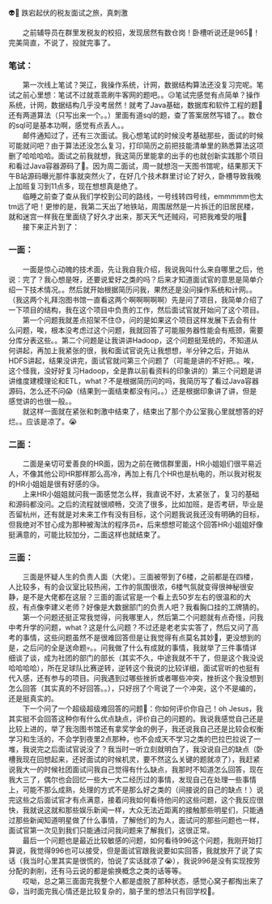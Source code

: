 👽🎃 跌宕起伏的税友面试之旅，真刺激
 
 <!-- more -->
 
 &emsp;&emsp;之前辅导员在群里发税友的校招，发现居然有数仓岗！卧槽听说还是965👻！完美简直，不说了，投就完事了。  
 ### 笔试：
 &emsp;&emsp;第一次线上笔试？哭辽，我操作系统，计网，数据结构算法还没复习完呢。笔试之前心里想：笔试不过就乖乖刷牛客网的题吧。。😥笔试完感觉有点简单？操作系统，计网，数据结构几乎没考居然！就考了Java基础，数据库和软件工程的题🤔 还有两道算法（只写出来一个。。）里面有道sql的题，查了答案居然写错了。。数仓的sql可是基本功啊，感觉有点丢人。。  
	&emsp;&emsp;邮件通知过了，还有三次面试。我心想笔试的时候没考基础那些，面试的时候可能就问吧？由于算法还没怎么复习，打印简历之前把技能清单里的熟悉算法这项删了哈哈哈哈。面试之前我就想，我这简历里能拿的出手的也就创新实践那个项目和看过Java容器源码了🌚。因为周二面试，周一就想泡一天图书馆呢，结果那天下午B站源码曝光那件事就突然火了，在好几个技术群里讨论了好久，卧槽导致我晚上加班复习到11点多，现在想想真是绝了。  
&emsp;&emsp;临睡之前查了查从我们学校到公司的路线，一号线转四号线，emmmmm也太tm远了吧！更惨的是，我第二天出了地铁站，周围居然是一片拆迁的旧居民楼，就和迷宫一样我在里面绕了好久才出来，那天天气还贼闷，可把我难受的哦😤  
	&emsp;&emsp;接下来正片到了：
	
### 一面：  
&emsp;&emsp;一面是惊心动魄的技术面，先让我自我介绍，我说我叫什么来自哪里之后，他说：完了？我心想是呀，还要说爱好之类的吗？后来才知道面试官的意思是简单介绍一下技术情况。。然后就开始根据简历问我，果然还是没问操作系统和计网。。（我这两个礼拜泡图书馆一直看这两个啊啊啊啊啊）先是问了项目，我简单介绍了一下项目的结构，我在这个项目中负责的工作，然后面试官就开始问了这个项目。  
&emsp;&emsp;第一个问题我就差点招架不住😓，问的是如果这个项目这样发展下去会有什么问题，唉，根本没考虑过这个问题，我就回答了可能服务器性能会有瓶颈，需要分库分表这些。。第二个问题是让我讲讲Hadoop，这个问题挺笼统的，不知道从何讲起，再加上我紧张的很，我和面试官说先让我想想，半分钟之后，开始从HDFS讲起，结果没讲完，面试官就问第三个问题了（可能是讲的不好把。。唉，这个怪我，没好好复习Hadoop，全是靠以前看资料的印象讲的）第三个问题是讲讲维度建模理论和ETL，what？不是根据简历问的吗，我简历写了看过Java容器源码，怎么还不问😱（结果到一面结束都没有问。。）还是根据印象讲了讲，但是感觉讲的也很一般。。  
&emsp;&emsp;就这样一面就在紧张和刺激中结束了，结束出了那个办公室我心里就想答的好烂。。应该是凉了。😭

### 二面：
&emsp;&emsp;二面是亲切可爱善良的HR面，因为之前在微信群里面，HR小姐姐们很平易近人，不像其他公司HR那样那么高冷，再加上有几个HR也是杭电的，所以我对税友的HR小姐姐是很有好感的😘。  
&emsp;&emsp;上来HR小姐姐就问我一面感觉怎么样，我直说不好，太紧张了，复习的基础和源码都没问。之后的流程就很顺畅，交流了很多，比如加班，是否考研，毕业是否留杭州，还有就是对未来工作有没有目标，这个问题我说我还没有明确的目标，但我绝对不甘心成为那种被淘汰的程序员✊，后来想想可能这个回答HR小姐姐好像挺满意的，可能比较加分，二面这样也就结束了。

### 三面：
&emsp;&emsp;三面是怀疑人生的负责人面（大佬）。三面被带到了6楼，之前都是在四楼，人比较多，有的会议室比较热闹，工作的氛围很浓，6楼气氛就变得很神秘很安静，是不是大佬都在这层？三面的面试官是一个看上去50岁左右的很温和的大叔，有点像李建义老师？好像是大数据部门的负责人吧？我看胸口挂的工牌猜的。  
&emsp;&emsp;第一个问题还挺正常我觉得，问我哪里人，然后第二个问题就有点奇怪，问我中考升学的问题，what？这是什么问题？不过还是老老实实答了，然后又问了高考的事情，这些问题虽然不是很难回答但是让我觉得有点莫名其妙🤔，更没想到的是，之后问的全是送命题💀。。问我做了什么有成就的事情，我就举了三件事情详细谈了谈，成为社团的部门的部长（其实不久，中途我就不干了，但是这个我没说哈哈哈哈），所在足球队比赛逆转，逆转这个我说的比较详细，面试官听的也挺有代入感，还有参与的项目。问我遇到过哪些挫折或者哪些冲突，挫折这个我没想到怎么回答（其实真的不好回答。。），只好拐了个弯说了一个冲突，这个不是编的，还是挺真实的。  
&emsp;&emsp;下一个问了一个超级超级难回答的问题👿：你如何评价你自己！oh Jesus，我其实挺不会回答这种你有什么优点缺点，评价自己的问题的。我说我感觉自己还是比较上进的，举了我泡图书馆还有拿奖学金的例子，我还说我自己还是比较会权衡学习和生活的，不会学到夜里2点那种，也不会成天不学习之类的巴拉巴拉说了一堆，我说完之后面试官说没了？我当时一听立刻就明白了，我没说自己的缺点（卧槽我现在回想起来，还好面试的时候机灵，要不然这么关键的题就凉了），我赶紧说我大一的时候社团面试问我自己觉得有什么缺点，我那时不知道怎么回答，现在我大三了，偶尔也会回忆一些大一大二经历过的事情，发现自己在处理一些事情上，可能不那么成熟，处理的方式不是那么好之类的（间接说的自己的缺点！）说完这些之后面试官才有点满意，接着问我如何看待他问的这些问题，这个我反应很快，我就说这就和那些娱乐新闻一样，大众无法近距离的接触那些明星们，只能通过那些新闻知道明星做了什么事情，了解他们的为人，面试问的那些问题也一样，面试官第一次见到我们只能通过问我问题来了解我们，这很正常。  
&emsp;&emsp;最后一个问题也是最近比较敏感的问题，如何看待996这个问题，我刚开始打算说，我觉得996也可以接受，但是面试官跟我说要如实回答，我就放开了说了实话（我当时心里其实是很慌的，怕说了实话就凉了😭），我说996是没有实现按劳分配的剥削，还有马云说的都是偷换概念之类的话等等。  
&emsp;&emsp;哎呦，总之第三面面完我整个人都是虚脱了那种状态，感觉心窝子都掏出来了😩，当时面完我心情还是比较复杂的，脑子里的想法只有回学校🤢。